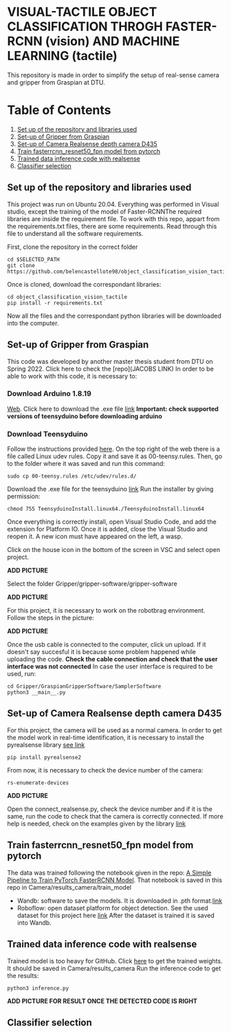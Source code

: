 # VISUAL-TACTILE OBJECT CLASSIFICATION THROGH FASTER-RCNN (vision) AND MACHINE LEARNING (tactile)
This repository is made in order to simplify the setup of real-sense camera and gripper from Graspian at DTU. 

# Table of Contents

1. [Set up of the repository and libraries used](#set-up-of-the-repository-and-libraries-used)
2. [Set-up of Gripper from Graspian](#set-up-of-gripper-from-graspian)
3. [Set-up of Camera Realsense depth camera D435](#set-up-of-camera-realsense-depth-camera-d435)
4. [Train fasterrcnn_resnet50_fpn model from pytorch](#train-fasterrcnn_resnert50_fpn-model-from-pytorch)
5. [Trained data inference code with realsense](#trained-data-inference-code-with-realsense)
6. [Classifier selection](#classifier-selection)


## Set up of the repository and libraries used
This project was run on Ubuntu 20.04. Everything was performed in Visual studio, except the training of the model of Faster-RCNNThe required libraries are inside the requirement file. To work with this repo, appart from the requirements.txt files, there are some requirements. Read through this file to understand all the software requirements.

First, clone the repository in the correct folder

```
cd $SELECTED_PATH
git clone https://github.com/belencastellote98/object_classification_vision_tactile.git
```
Once is cloned, download the correspondant libraries:
```
cd object_classification_vision_tactile
pip install -r requirements.txt
```
Now all the files and the correspondant python libraries will be downloaded into the computer. 

## Set-up of Gripper from Graspian
This code was developed by another master thesis student from DTU on Spring 2022. Click here to check the [repo](JACOBS LINK) 
In order to be able to work with this code, it is necessary to:
### Download Arduino 1.8.19 
[Web](https://www.arduino.cc/en/software). Click here to download the .exe file [link](https://downloads.arduino.cc/arduino-1.8.19-linux64.tar.xz) **Important: check supported versions of teensyduino before downloading arduino**
### Download Teensyduino
Follow the instructions provided [here](https://www.pjrc.com/teensy/td_download.html).
On the top right of the web there is a file called Linux udev rules. Copy it and save it as 00-teensy.rules. Then, go to the folder where it was saved and run this command:
```
sudo cp 00-teensy.rules /etc/udev/rules.d/
```
Download the .exe file for the teensyduino [link](https://www.pjrc.com/teensy/td_157/TeensyduinoInstall.linux64)
Run the installer by giving permission:
```
chmod 755 TeensyduinoInstall.linux64./TeensyduinoInstall.linux64
```
Once everything is correctly install, open Visual Studio Code, and add the extension for Platform IO. Once it is added, close the Visual Studio and reopen it. A new icon must have appeared on the left, a wasp. 

Click on the house icon in the bottom of the screen in VSC and select open project. 

**ADD PICTURE**

Select the folder Gripper/gripper-software/gripper-software

**ADD PICTURE**

For this project, it is necessary to work on the robotbrag environment. Follow the steps in the picture:

**ADD PICTURE**

Once the usb cable is connected to the computer, click un upload. If it doesn't say succesful it is because some problem happened while uploading the code. **Check the cable connection and check that the user interface was not connected**
In case the user interface is required to be used, run:
```
cd Gripper/GraspianGripperSoftware/SamplerSoftware
python3 __main__.py
```
## Set-up of Camera Realsense depth camera D435
For this project, the camera will be used as a normal camera. In order to get the model work in real-time identification, it is necessary to install the pyrealsense library [see link](https://github.com/IntelRealSense/librealsense/tree/master/wrappers/python#installation)
```
pip install pyrealsense2
```
From now, it is necessary to check the device number of the camera:
```
rs-enumerate-devices
```
**ADD PICTURE**

Open the connect_realsense.py, check the device number and if it is the same, run the code to check that the camera is correctly connected. If more help is needed, check on the examples given by the library [link](https://github.com/IntelRealSense/librealsense/tree/master/wrappers/python/examples)

## Train fasterrcnn_resnet50_fpn model from pytorch
The data was trained following the notebook given in the repo: [A Simple Pipeline to Train PyTorch FasterRCNN Model](https://github.com/sovit-123/fasterrcnn-pytorch-training-pipeline). That notebook is saved in this repo in Camera/results_camera/train_model
- Wandb: software to save the models. It is downloaded in .pth format.[link](https://wandb.ai/home)
- Roboflow: open dataset platform for object detection. See the used dataset for this project here [link](https://app.roboflow.com/ds/3llQvc8hux?key=vuPMmzDcdu)
After the dataset is trained it is saved into Wandb. 

## Trained data inference code with realsense
Trained model is too heavy for GitHub. Click [here](https://drive.google.com/file/d/16cBtBJMuP7QN0XNezd8HHPmG1Ao24zVu/view?usp=share_link) to get the trained weights. It should be saved in Camera/results_camera
Run the inference code to get the results:
```
python3 inference.py
```

**ADD PICTURE FOR RESULT ONCE THE DETECTED CODE IS RIGHT**

## Classifier selection

